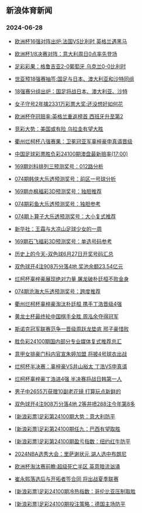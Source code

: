 ## 新浪体育新闻 
### 2024-06-28

+ [欧洲杯16强对阵出炉:法国VS比利时 英格兰遇黑马](https://sports.sina.com.cn/g/pl/2024-06-27/doc-incacquq0023593.shtml)

+ [欧洲杯1/8决赛对阵：意大利周日0点率先登场](https://sports.sina.com.cn/l/2024-06-27/doc-incacqur5531236.shtml)

+ [足彩彩果：格鲁吉亚2-0葡萄牙 乌克兰0-0比利时](https://sports.sina.com.cn/l/2024-06-27/doc-incacqur5527201.shtml)

+ [世亚预18强赛抽签:国足与日本、澳大利亚和沙特同组](https://sports.sina.com.cn/l/2024-06-27/doc-incaefsm9377895.shtml)

+ [18强赛分组出炉：国足将战日本、澳大利亚、沙特](https://sports.sina.com.cn/china/2024-06-27/doc-incaefsi5396443.shtml)

+ [女子守号2年擒2331万彩票大奖:还没想好如何花](https://sports.sina.com.cn/l/2024-06-27/doc-incacquq0038754.shtml)

+ [欧洲杯夺冠赔率:英格兰重返榜首 西班牙升至第2](https://sports.sina.com.cn/l/2024-06-27/doc-incacvam9992851.shtml)

+ [竞彩大势：美国或有险 乌拉圭有望大胜](https://sports.sina.com.cn/l/2024-06-27/doc-incacqur5537838.shtml)

+ [衢州烂柯杯八强赛果：卫冕冠亚军辜梓豪申真谞晋级](https://sports.sina.com.cn/go/2024-06-27/doc-incaemyi9268449.shtml)

+ [中国足球彩票胜负彩24100期澳盘最新赔率(17:00)](https://sports.sina.com.cn/l/2024-06-27/doc-incacquq0053285.shtml)

+ [169期刘科排列三预测奖号：012路分析](https://sports.sina.com.cn/l/2024-06-27/doc-incaefsi5381818.shtml)

+ [074期韩侠大乐透预测奖号：前区一号球分析](https://sports.sina.com.cn/l/2024-06-27/doc-incaemyn6913328.shtml)

+ [169期亦枫福彩3D预测奖号：独胆推荐](https://sports.sina.com.cn/l/2024-06-27/doc-incaefse9040314.shtml)

+ [074期彩鱼大乐透预测奖号：独胆参考](https://sports.sina.com.cn/l/2024-06-27/doc-incaemym6051732.shtml)

+ [074期卜算子大乐透预测奖号：大小复式推荐](https://sports.sina.com.cn/l/2024-06-27/doc-incaemyf5299796.shtml)

+ [新华社：王霜与大凉山足球少女的一周](https://sports.sina.com.cn/china/2024-06-27/doc-incaefsf9858139.shtml)

+ [169期石飞福彩3D预测奖号：单选号码参考](https://sports.sina.com.cn/l/2024-06-27/doc-incaefse9040421.shtml)

+ [历史上的今天-双色球6月27日开奖号码汇总](https://sports.sina.com.cn/l/2024-06-26/doc-inazzwmk0741865.shtml)

+ [双色球开4注908万分落4地 奖池余额23.54亿元](https://sports.sina.com.cn/l/2024-06-27/doc-incaewpz5140863.shtml)

+ [烂柯杯辜梓豪展现绝对力量 屠龙破朴廷桓不败金身](https://sports.sina.com.cn/go/2024-06-27/doc-incaeshk6826403.shtml)

+ [074期沧海大乐透预测奖号：跨度推荐](https://sports.sina.com.cn/l/2024-06-27/doc-incaemyi9274331.shtml)

+ [衢州烂柯杯辜梓豪淘汰朴廷桓 携手丁浩晋级4强](https://sports.sina.com.cn/go/2024-06-27/doc-incaemyn6936882.shtml)

+ [黄龙士杯最终轮中国棋手全胜 周泓余夺得冠军](https://sports.sina.com.cn/go/2024-06-27/doc-incaeshc5240838.shtml)

+ [斯诺克冠军联赛范争一晋级周跃龙垫底 邢子豪惜败](https://sports.sina.com.cn/others/snooker/2024-06-27/doc-incacqur5523776.shtml)

+ [胜负彩24100期国内部分专业媒体复式推荐总汇](https://sports.sina.com.cn/l/2024-06-27/doc-incacquq0079261.shtml)

+ [意甲女排豪门科内官宣朱婷加盟 将披4号球衣出战](https://sports.sina.com.cn/others/volleyball/2024-06-27/doc-incaeshc5217826.shtml)

+ [烂柯杯半决赛：辜梓豪VS井山裕太 丁浩VS申真谞](https://sports.sina.com.cn/go/2024-06-27/doc-incaewqh6737112.shtml)

+ [烂柯杯辜梓豪丁浩进4强 半决赛将战日韩第一人](https://sports.sina.com.cn/go/2024-06-27/doc-incaemyn6938402.shtml)

+ [男子中2655万获赠10副老花镜 打算玩点新鲜的](https://sports.sina.com.cn/l/2024-06-28/doc-incafttr4757934.shtml)

+ [双色球开4注908万分落4地 2等井喷288注今年第8多](https://sports.sina.com.cn/l/2024-06-27/doc-incaewpz5140863.shtml)

+ [[新浪彩票]足彩第24100期大势：意大利防平](https://sports.sina.com.cn/l/2024-06-28/doc-incafttw6373215.shtml)

+ [[新浪彩票]足彩第24100期任九：巴西有望取胜](https://sports.sina.com.cn/l/2024-06-28/doc-incafttr4762287.shtml)

+ [[新浪彩票]足彩第24100期盈亏指数：纽约红牛防平](https://sports.sina.com.cn/l/2024-06-28/doc-incafttw6375413.shtml)

+ [2024NBA选秀大会：里萨谢状元 湖人选中布朗尼](https://sports.sina.com.cn/basketball/nba/2024-06-28/doc-incaheim4611646.shtml)

+ [欧洲杯淘汰赛前瞻:超级死亡半区 英意暗流汹涌](https://sports.sina.com.cn/l/2024-06-28/doc-incaheis6238509.shtml)

+ [崔永熙落选后与开拓者签合同 将出战夏季联赛](https://sports.sina.com.cn/basketball/nba/2024-06-28/doc-incaheim4620778.shtml)

+ [[新浪彩票]足彩24100期冷热指数：哥伦比亚压制取胜](https://sports.sina.com.cn/l/2024-06-28/doc-incafxzu6314716.shtml)

+ [[新浪彩票]足彩24100期投注策略：德国主场防平](https://sports.sina.com.cn/l/2024-06-28/doc-incafttw6374936.shtml)

